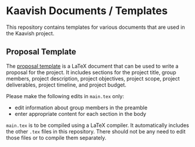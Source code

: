 # Kaavish Documents / Templates

This repository contains templates for various documents that are used in the Kaavish project.

## Proposal Template

The [proposal template](/ProposalTemplate/) is a LaTeX document that can be used to write a proposal for the project. It includes sections for the project title, group members, project description, project objectives, project scope, project deliverables, project timeline, and project budget.

Please make the following edits in `main.tex` only:

- edit information about group members in the preamble
- enter appropriate content for each section in the body

`main.tex` is to be compiled using a LaTeX compiler. It automatically includes  the other `.tex` files in this repository. There should not be any need to edit those files or to compile them separately.
